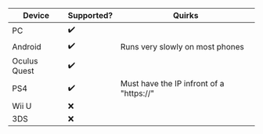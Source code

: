 | Device       | Supported? | Quirks                               |
|--------------|------------|--------------------------------------|
| PC           | ✔️          ||
| Android      | ✔️          |Runs very slowly on most phones|
| Oculus Quest | ✔️          ||
| PS4          | ✔️          |Must have the IP infront of a "https://"|
| Wii U        | ❌          ||
| 3DS          | ❌          ||
